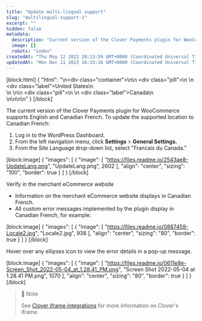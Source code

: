 ```yaml
---
title: "Update multi-lingual support"
slug: "multilingual-support-1"
excerpt: ""
hidden: false
metadata: 
  description: "Current version of the Clover Payments plugin for WooCommerce supports English and Canadian French. You can change the default supported location to Canadian French."
  image: []
  robots: "index"
createdAt: "Thu May 12 2022 20:13:59 GMT+0000 (Coordinated Universal Time)"
updatedAt: "Mon Dec 11 2023 16:33:28 GMT+0000 (Coordinated Universal Time)"
---
```

[block:html]
{
  "html": "<!--JIRA DS-3008; Region pill icon added to topic on 2.27.2023-->\n<div class=\"container\">\n<!--US-->\n  <div class=\"pill\">\n    \n    <div class=\"label\">United States</div>\n    <br>\n  </div>\n<!--Canada-->\n  <div class=\"pill\">\n    \n    <div class=\"label\">Canada</div>\n      <br>\n</div>\n\n</div>\n<style>\nbody {\n  font-family: \"Segoe UI\", \"Roboto\",\n    \"Segoe UI Symbol\";\n}\n.container {\n  align-items: center;\n  min-width: 10%;\n  text-align: left;\n}\n/*Pill format*/\n.pill {\n  background: #44BB44;\n  border: .5px solid #44BB44;\n  margin-left: 5px;\n\n}\n/*Text positioning inside the pill*/\n.pill,\n.pill__addon {\n  display: inline-block;\n  box-sizing: border-box;\n  padding: 0px 10px;\n  border-radius: 10px;\n  position: relative;\n  box-sizing: border-box;\n  height: 1.5rem;\n}\n/*Text format inside the pill*/\n.pill .label,\n.pill__addon .label {\n  font-style: normal;\n  font-weight: normal;\n  font-size: 0.70rem;\n  color: #fff;\n  display: inline-block;\n  vertical-align: middle;\n \n}\n</style>"
}
[/block]


The current version of the Clover Payments plugin for WooCommerce supports English and Canadian French. To update the supported location to Canadian French:

1. Log in to the WordPress Dashboard.
2. From the left navigation menu, click **Settings** > **General Settings.**
3. From the Site Language drop-down list, select "Francais du Canada."

[block:image]
{
  "images": [
    {
      "image": [
        "https://files.readme.io/2543ae8-UpdateLang.png",
        "UpdateLang.png",
        2602
      ],
      "align": "center",
      "sizing": "100",
      "border": true
    }
  ]
}
[/block]


Verify in the merchant eCommerce website

- Information on the merchant eCommerce website displays in Canadian French.
- All custom error messages implemented by the plugin display in Canadian French, for example:

[block:image]
{
  "images": [
    {
      "image": [
        "https://files.readme.io/0887459-Locale2.jpg",
        "Locale2.jpg",
        938
      ],
      "align": "center",
      "sizing": "80",
      "border": true
    }
  ]
}
[/block]


Hover over any ellipses icon to view the error details in a pop-up message.

[block:image]
{
  "images": [
    {
      "image": [
        "https://files.readme.io/0611e8e-Screen_Shot_2022-05-04_at_1.28.41_PM.png",
        "Screen Shot 2022-05-04 at 1.28.41 PM.png",
        1070
      ],
      "align": "center",
      "sizing": "80",
      "border": true
    }
  ]
}
[/block]


> 📘 Note
> 
> See [Clover iframe integrations](doc:clover-iframe-integrations) for more information on Clover's iframe.
